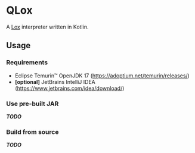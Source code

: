 # QLox

A [Lox](http://www.craftinginterpreters.com/the-lox-language.html) interpreter written in Kotlin.

## Usage

### Requirements

- Eclipse Temurin™ OpenJDK 17 (https://adoptium.net/temurin/releases/)
- **[optional]** JetBrains IntelliJ IDEA (https://www.jetbrains.com/idea/download/)

### Use pre-built JAR

***TODO***

### Build from source

***TODO***
